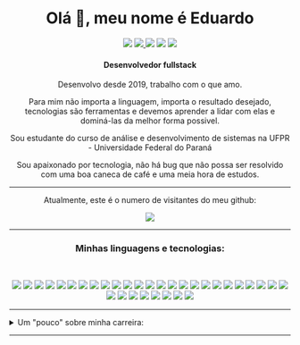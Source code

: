 <div align="center">
    <h1>Olá 👋, meu nome é Eduardo</h1>
    <a target="_blank" href="https://api.whatsapp.com/send?phone=5541991855670&text=Ol%C3%A1%20Eduardo%2C%20vim%20pelo%20seu%20github"><img src="https://img.shields.io/badge/WHATSAPP-%2325D366.svg?&style=for-the-badge&logo=whatsapp&logoColor=white"/></a> <a target="_blank" href="https://www.linkedin.com/in/eduardomoro/"><img src="https://img.shields.io/badge/linkedin-%230077B5.svg?&style=for-the-badge&logo=linkedin&logoColor=white" /> </a> <a target="_blank" href="https://t.me/moroeduardo"> <img src="https://img.shields.io/badge/Telegram-2CA5E0?style=for-the-badge&logo=telegram&logoColor=white" /></a> <a href="mailto:eduardomoro1127@gmail.com"> <img src="https://img.shields.io/badge/Gmail-D14836?style=for-the-badge&logo=gmail&logoColor=white"></a> <a href="https://eduardo-moro.github.io/eduardo-moro/"> <img src="https://img.shields.io/badge/page-4489fc?style=for-the-badge&logo=linux&logoColor=white"></a>
    <h4>
        Desenvolvedor fullstack
    </h4>
    <p> Desenvolvo desde 2019, trabalho com o que amo. </p>
    <p> Para mim não importa a linguagem, importa o resultado desejado, tecnologias são ferramentas e devemos aprender a lidar com elas e dominá-las da melhor forma possivel.</p>
    <p> Sou estudante do curso de análise e desenvolvimento de sistemas na UFPR - Universidade Federal do Paraná </p>
    <p> Sou apaixonado por tecnologia, não há bug que não possa ser resolvido com uma boa caneca de café e uma meia hora de estudos.</p>
    <hr>
    Atualmente, este é o numero de visitantes do meu github:
    <br>

![](https://hits.seeyoufarm.com/api/count/incr/badge.svg?url=https%3A%2F%2Fgithub.com%2Feduardo-moro%2Fhit-counter&count_bg=%2379C83D&title_bg=%23555555&icon=whatsapp&icon_color=%23E7E7E7&title=%00&edge_flat=true)
    
    
<hr>

### Minhas linguagens e tecnologias:
<br>

![](https://img.shields.io/badge/JavaScript-F7DF1E?style=for-the-badge&logo=javascript&logoColor=black)
![](https://img.shields.io/badge/TypeScript-007ACC?style=for-the-badge&logo=typescript&logoColor=white)
![](https://img.shields.io/badge/PHP-777BB4?style=for-the-badge&logo=php&logoColor=white)
![](https://img.shields.io/badge/C-00599C?style=for-the-badge&logo=c&logoColor=white)
![](https://img.shields.io/badge/Python-14354C?style=for-the-badge&logo=python&logoColor=white)
![](https://img.shields.io/badge/Go-00ADD8?style=for-the-badge&logo=go&logoColor=white)
![](https://img.shields.io/badge/MySQL-00000F?style=for-the-badge&logo=mysql&logoColor=white)
![](https://img.shields.io/badge/PostgreSQL-316192?style=for-the-badge&logo=postgresql&logoColor=white)
![](https://img.shields.io/badge/redis-CC0000.svg?&style=for-the-badge&logo=redis&logoColor=white)
![](https://img.shields.io/badge/MongoDB-4EA94B?style=for-the-badge&logo=mongodb&logoColor=white)
![](https://img.shields.io/badge/SQLite-07405E?style=for-the-badge&logo=sqlite&logoColor=white)
![](https://img.shields.io/badge/Django-092E20?style=for-the-badge&logo=django&logoColor=white)
![](https://img.shields.io/badge/jQuery-0769AD?style=for-the-badge&logo=jquery&logoColor=white)
![](https://img.shields.io/badge/Vue.js-35495E?style=for-the-badge&logo=vue-dot-js&logoColor=4FC08D)
![](https://img.shields.io/badge/React_Native-20232A?style=for-the-badge&logo=react&logoColor=61DAFB)
![](https://img.shields.io/badge/React-20232A?style=for-the-badge&logo=react&logoColor=61DAFB)
![](https://img.shields.io/badge/Bootstrap-563D7C?style=for-the-badge&logo=bootstrap&logoColor=white)
![](https://img.shields.io/badge/styled--components-DB7093?style=for-the-badge&logo=styled-components&logoColor=white)
![](https://img.shields.io/badge/Shell_Script-121011?style=for-the-badge&logo=gnu-bash&logoColor=white)
![](https://img.shields.io/badge/Figma-F24E1E?style=for-the-badge&logo=figma&logoColor=white)
![](https://img.shields.io/badge/Markdown-000000?style=for-the-badge&logo=markdown&logoColor=white)
![](https://img.shields.io/badge/YII-1.0-FFA500?style=for-the-badge)
![](https://img.shields.io/badge/YII-2.0-007ACC?style=for-the-badge)
![](https://img.shields.io/badge/Laravel-FF2D20?style=for-the-badge&logo=laravel&logoColor=white)
![](https://img.shields.io/badge/Node.js-43853D?style=for-the-badge&logo=node.js&logoColor=white)
![](https://img.shields.io/badge/HTML5-E34F26?style=for-the-badge&logo=html5&logoColor=white)
![](https://img.shields.io/badge/CSS3-1572B6?style=for-the-badge&logo=css3&logoColor=white)
![](https://img.shields.io/badge/Linux-white?style=for-the-badge&logo=linux&logoColor=black)
![](https://img.shields.io/badge/ubuntu-557C94?style=for-the-badge&logo=ubuntu&logoColor=white)
![](https://img.shields.io/badge/Alpine_Linux-0D597F?style=for-the-badge&logo=alpine-linux&logoColor=white)
![](https://img.shields.io/badge/Docker-2CA5E0?style=for-the-badge&logo=docker&logoColor=white)
![](https://img.shields.io/badge/Git-F05032?style=for-the-badge&logo=git&logoColor=white)
![](https://img.shields.io/badge/Postman-FF6C37?style=for-the-badge&logo=Postman&logoColor=white)
    
    
<hr>

</div>

<details>
    <summary>Um "pouco" sobre minha carreira:</summary>
    <br>
    <p>Iniciei na área da programação em 2019, quando passei no curso de ADS, já hávia tentado a sorte em desenvolvimento de jogos, com java e C#, e feito um projeto de ensino médio utilizando arduino para alimentar uma bobina de tesla que tocava musicas, mas nada que chegasse perto do mundo que se abriu em minha frente naquele ano, e que ano louco foi aquele.</p>
    <p>Comecei aprendendo o Pascal, sempre ouço reclamação de quem estava comigo na sala, aprendendo uma linguagem "tão defasada", muitos até hoje se queixam que queriam ter aprendido python, js, ou alguma outra linguagem que seja mais atual, nunca vou entender essa sensação, Pascal foi por quase 20 anos uma das linguagens mais utilizadas no mundo, ele funciona, faz o que se espera que faça, e já foi util pra caramba para muita gente, e desde esse ponto, para mim, o que me importa não é a linguagem, mas sim os problemas que ela pode resolver, se eu não souber uma linguagem, e ela tiver uma lógica diferente de tudo aquilo que conheço, meu impeto é estudar, até que a domine.</p>
    <p>Meu primeiro estágio foi simples, foi rápido, foi uma introdução aceitável, trabalhei como ajudante de web design, trabalhando com uma framework baseada em laravel, a october, não havia muito código, não haviam grandes dificuldades, o que era incrivel para alguém que só sabia pascal, html e um pouco de CSS, saí dali um mês depois por falta de demandas do escritório, sabendo LESS e um pouco do PHP.</p>
    <p>Tive uma pequena ajuda em meu segundo estágio, uma indicação, o sistema era grande, e feito em uma framework totalmente nova aos meus olhos, o YII, que já é antigo, mas faz o que é preciso, é atualizado e relativamente seguro, não foi nada fácil aprender ele no inicio, eu não sabia tanto de PHP ainda, mas aprendi, após 6 meses eu já tinha facilidade para entregar boa parte das minhas tarefas, e tinha aprendido a pedir ajuda.</p>
    <p>Após seis meses, meu contrato foi fechado, com o inicio da pandemia, estágiarios não podiam trabalhar remotamente. </p>
    <p>Entrei para minha segunda empresa em 2020, após a alteração permitindo o home-office para estágiarios, após uma semana fui contratado, ali aprendi VUE, lumen, melhorei meus conhecimentos com o git, e aprendi infinitas coisas novas, melhorando cada dia mais, e é isto que me faz ser apaixonado pela tecnologia, aprender, melhorar o tempo todo, e poder ajudar alguém com meu trabalho. </p>
    <p>Comecei a realizar trabalhos freelance em 2021, então saí de meu emprego, para me manter totalmente em home office, e buscar novos desafios, gosto do escritório, mas morar longe do centro da capital me fazia pegar muitas horas de ônibus, que agora utilizo para meus estudos, atualmente estou estudando javascript e python, buscando me aprofundar mais nestas linguagens que já possuo um bom nível, mas não tanto quanto gostaria.</p>
</details>

<hr>

